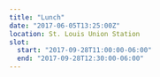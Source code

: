 ```yaml
---
title: "Lunch"
date: "2017-06-05T13:25:00Z"
location: St. Louis Union Station
slot:
  start: "2017-09-28T11:00:00-06:00"
  end: "2017-09-28T12:30:00-06:00"
---
```

